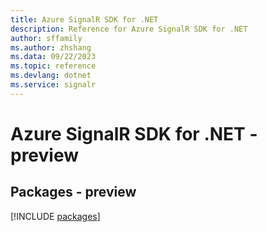 ```yaml
---
title: Azure SignalR SDK for .NET
description: Reference for Azure SignalR SDK for .NET
author: sffamily
ms.author: zhshang
ms.data: 09/22/2023
ms.topic: reference
ms.devlang: dotnet
ms.service: signalr
---
```

# Azure SignalR SDK for .NET - preview
## Packages - preview
[!INCLUDE [packages](signalr-index.md)]